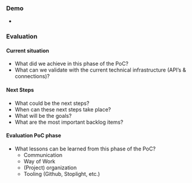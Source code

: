 ### Demo

- 

### Evaluation

#### Current situation
  -	What did we achieve in this phase of the PoC?
  - What can we validate with the current technical infrastructure (API’s & connections)?

#### Next Steps
  - What could be the next steps?
  - When can these next steps take place?
  - What will be the goals?
  - What are the most important backlog items?

#### Evaluation PoC phase
  -	What lessons can be learned from this phase of the PoC?
    -	Communication
    -	Way of Work
    -	(Project) organization
    -	Tooling (Github, Stoplight, etc.)

